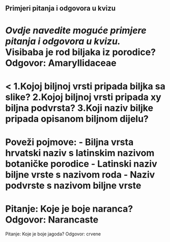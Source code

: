 ## Primjeri pitanja i odgovora u kvizu
_Ovdje navedite moguće primjere pitanja i odgovora u kvizu._  
Visibaba je rod biljaka iz porodice? Odgovor: Amaryllidaceae
=======
<
1.Kojoj biljnoj vrsti pripada biljka sa slike?
2.Kojoj biljnoj vrsti pripada xy biljna podvrsta?
3.Koji naziv biljke pripada opisanom biljnom dijelu?
=======
Poveži pojmove:
    - Biljna vrsta hrvatski naziv s latinskim nazivom botaničke porodice
    - Latinski naziv biljne vrste s nazivom roda
    - Naziv podvrste s nazivom biljne vrste
=======
Pitanje: Koje je boje naranca?
Odgovor: Narancaste
=======
Pitanje: Koje je boje jagoda?
Odgovor: crvene